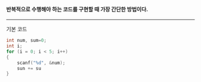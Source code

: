 #### 반복적으로 수행해야 하는 코드를 구현할 때 가장 간단한 방법이다. ####
____

기본 코드
```c
int num, sum=0;
int i;
for (i = 0; i < 5; i++)
{
	scanf("%d", &num);
	sun += su
}
```